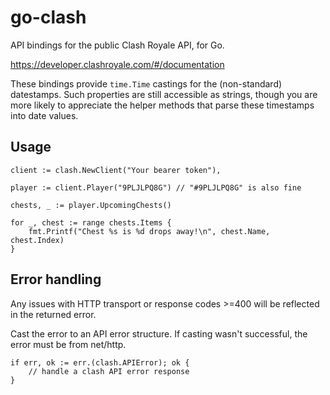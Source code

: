 # go-clash

API bindings for the public Clash Royale API, for Go.

https://developer.clashroyale.com/#/documentation

These bindings provide `time.Time` castings for the (non-standard) datestamps. Such properties are still accessible as strings,
though you are more likely to appreciate the helper methods that parse these timestamps into date values.

## Usage

```
client := clash.NewClient("Your bearer token"),

player := client.Player("9PLJLPQ8G") // "#9PLJLPQ8G" is also fine

chests, _ := player.UpcomingChests()

for _, chest := range chests.Items {
    fmt.Printf("Chest %s is %d drops away!\n", chest.Name, chest.Index)
}
```

## Error handling

Any issues with HTTP transport or response codes >=400 will be reflected in the returned error.

Cast the error to an API error structure. If casting wasn't successful, the error must be from net/http.

```
if err, ok := err.(clash.APIError); ok {
    // handle a clash API error response
}
```